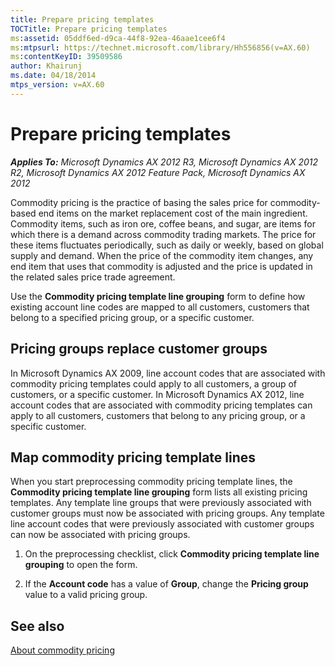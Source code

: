```yaml
---
title: Prepare pricing templates
TOCTitle: Prepare pricing templates
ms:assetid: 05ddf6ed-d9ca-44f8-92ea-46aae1cee6f4
ms:mtpsurl: https://technet.microsoft.com/library/Hh556856(v=AX.60)
ms:contentKeyID: 39509586
author: Khairunj
ms.date: 04/18/2014
mtps_version: v=AX.60
---
```


# Prepare pricing templates 


_**Applies To:** Microsoft Dynamics AX 2012 R3, Microsoft Dynamics AX 2012 R2, Microsoft Dynamics AX 2012 Feature Pack, Microsoft Dynamics AX 2012_

Commodity pricing is the practice of basing the sales price for commodity-based end items on the market replacement cost of the main ingredient. Commodity items, such as iron ore, coffee beans, and sugar, are items for which there is a demand across commodity trading markets. The price for these items fluctuates periodically, such as daily or weekly, based on global supply and demand. When the price of the commodity item changes, any end item that uses that commodity is adjusted and the price is updated in the related sales price trade agreement.

Use the **Commodity pricing template line grouping** form to define how existing account line codes are mapped to all customers, customers that belong to a specified pricing group, or a specific customer.

## Pricing groups replace customer groups

In Microsoft Dynamics AX 2009, line account codes that are associated with commodity pricing templates could apply to all customers, a group of customers, or a specific customer. In Microsoft Dynamics AX 2012, line account codes that are associated with commodity pricing templates can apply to all customers, customers that belong to any pricing group, or a specific customer.

## Map commodity pricing template lines

When you start preprocessing commodity pricing template lines, the **Commodity pricing template line grouping** form lists all existing pricing templates. Any template line groups that were previously associated with customer groups must now be associated with pricing groups. Any template line account codes that were previously associated with customer groups can now be associated with pricing groups.

1.  On the preprocessing checklist, click **Commodity pricing template line grouping** to open the form.

2.  If the **Account code** has a value of **Group**, change the **Pricing group** value to a valid pricing group.

## See also

[About commodity pricing](about-commodity-pricing.md)

  


